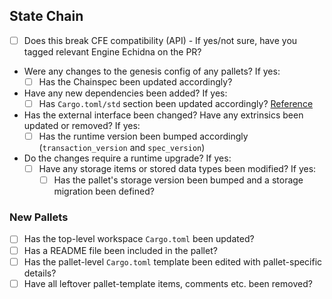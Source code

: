 ## State Chain

- [ ] Does this break CFE compatibility (API) - If yes/not sure, have you tagged relevant Engine Echidna on the PR?
- Were any changes to the genesis config of any pallets? If yes:
  - [ ] Has the Chainspec been updated accordingly?
- Have any new dependencies been added? If yes:
  - [ ] Has `Cargo.toml/std` section been updated accordingly? [Reference](https://www.notion.so/chainflip/Cargo-toml-s-std-section-95e0d5370bc74ecc99fd310bf5b21142)
- Has the external interface been changed? Have any extrinsics been updated or removed? If yes:
  - [ ] Has the runtime version been bumped accordingly (`transaction_version` and `spec_version`)
- Do the changes require a runtime upgrade? If yes:
  - [ ] Have any storage items or stored data types been modified? If yes:
    - [ ] Has the pallet's storage version been bumped and a storage migration been defined?

### New Pallets

- [ ] Has the top-level workspace `Cargo.toml` been updated?
- [ ] Has a README file been included in the pallet?
- [ ] Has the pallet-level `Cargo.toml` template been edited with pallet-specific details?
- [ ] Have all leftover pallet-template items, comments etc. been removed?
